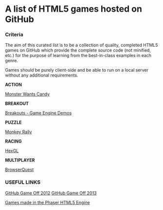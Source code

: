 A list of HTML5 games hosted on GitHub
================

### Criteria

The aim of this curated list is to be a collection of quality, completed HTML5 games on GitHub which provide the complete source code (not minified, etc.) for the purpose of learning from the best-in-class examples in each genre.

Games should be purely client-side and be able to run on a local server without any additional requirements.

**ACTION**

[Monster Wants Candy](https://github.com/EnclaveGames/Monster-Wants-Candy)

**BREAKOUT**

[Breakouts - Game Engine Demos](https://github.com/city41/breakouts)

**PUZZLE**

[Monkey Rally](https://github.com/antila/ludum-dare-28)

**RACING**

[HexGL](https://github.com/BKcore/HexGL)

**MULTIPLAYER**

[BrowserQuest](https://github.com/mozilla/BrowserQuest)

### USEFUL LINKS

[GitHub Game Off 2012](https://github.com/blog/1303-github-game-off)
[GitHub Game Off 2013](https://github.com/blog/1674-github-game-off-ii)

[Games made in the Phaser HTML5 Engine](http://pgl.ilinov.eu/)